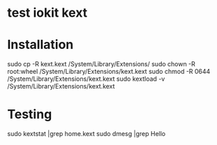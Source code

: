 # test iokit kext

# Installation

sudo cp -R kext.kext /System/Library/Extensions/
sudo chown -R root:wheel /System/Library/Extensions/kext.kext
sudo chmod -R 0644 /System/Library/Extensions/kext.kext
sudo kextload -v /System/Library/Extensions/kext.kext


# Testing

sudo kextstat |grep home.kext
sudo dmesg |grep Hello

